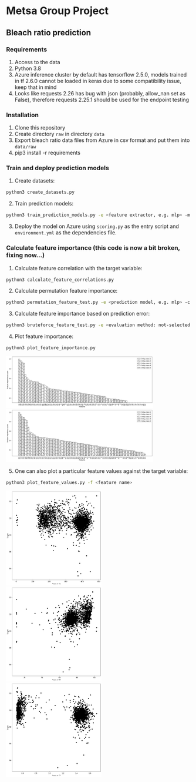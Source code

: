# Metsa Group Project

## Bleach ratio prediction

### Requirements

1. Access to the data
2. Python 3.8
3. Azure inference cluster by default has tensorflow 2.5.0, models trained in tf 2.6.0 cannot be loaded in keras due to some compatibility issue, keep that in mind
4. Looks like requests 2.26 has bug with json (probably, allow_nan set as False), therefore requests 2.25.1 should be used for the endpoint testing

### Installation

1. Clone this repository
2. Create directory ```raw``` in directory ```data```
3. Export bleach ratio data files from Azure in csv format and put them into ```data/raw```
4. pip3 install -r requirements

### Train and deploy prediction models

1. Create datasets:

```bash
python3 create_datasets.py
```

2. Train prediction models:

```bash
python3 train_prediction_models.py -e <feature extractor, e.g. mlp> -m <mode: development or production>
```

3. Deploy the model on Azure using ```scoring.py``` as the entry script and ```environment.yml``` as the dependencies file.

### Calculate feature importance (this code is now a bit broken, fixing now...)

1. Calculate feature correlation with the target variable:

```bash
python3 calculate_feature_correlations.py
```

2. Calculate permutation feature importance:

```bash
python3 permutation_feature_test.py -e <prediction model, e.g. mlp> -c <correlation type used to eliminate the most correlated features: pearson or spearman> -d <maximum delay class>
```

3. Calculate feature importance based on prediction error:

```bash
python3 bruteforce_feature_test.py -e <evaluation method: not-selected or permuted> -d <maximum delay class>
```

4. Plot feature importance:

```bash
python3 plot_feature_importance.py
```
<img src="figures/predict_bleach_ratio/features_ranked_anonymized_4.png" width="400"/>
<img src="figures/predict_bleach_ratio/features_ranked_anonymized_5.png" width="400"/>

5. One can also plot a particular feature values against the target variable:

```bash
python3 plot_feature_values.py -f <feature name>
```
<img src="figures/predict_bleach_ratio/126A0436-WIC_vs_126A0466-QI_anonymized.png" width="260"/> <img src="figures/predict_bleach_ratio/126A0546-QI1_vs_126A0466-QI_anonymized.png" width="260"/> <img src="figures/predict_bleach_ratio/126A0503-QI_A2_vs_126A0466-QI_anonymized.png" width="260"/> 
